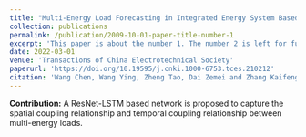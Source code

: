 ```yaml
---
title: "Multi-Energy Load Forecasting in Integrated Energy System Based on  ResNet-LSTM Network and Attention Mechanism(Chinese)"
collection: publications
permalink: /publication/2009-10-01-paper-title-number-1
excerpt: 'This paper is about the number 1. The number 2 is left for future work.'
date: 2022-03-01
venue: 'Transactions of China Electrotechnical Society'
paperurl: 'https://doi.org/10.19595/j.cnki.1000-6753.tces.210212'
citation: 'Wang Chen, Wang Ying, Zheng Tao, Dai Zemei and Zhang Kaifeng. Multi-Energy Load Forecasting in Integrated Energy System Based on  ResNet-LSTM Network and Attention Mechanism[J].Transactions of China Electrotechnical Society,2022,37(07):1789-1799.(王琛,王颖,郑涛,戴则梅,张凯锋. 基于ResNet-LSTM网络和注意力机制的综合能源系统多元负荷预测[J].电工技术学报,2022,37(07):1789-1799.)'
---
```


**Contribution:** A ResNet-LSTM based network is proposed to capture the spatial coupling relationship and temporal coupling relationship between multi-energy loads.
